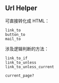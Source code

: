 ## Url Helper

可直接转化成 HTML：

```
link_to
button_to
mail_to
```

涉及逻辑判断的方法：

```
link_to_if
link_to_unless
link_to_unless_current

current_page?
```

